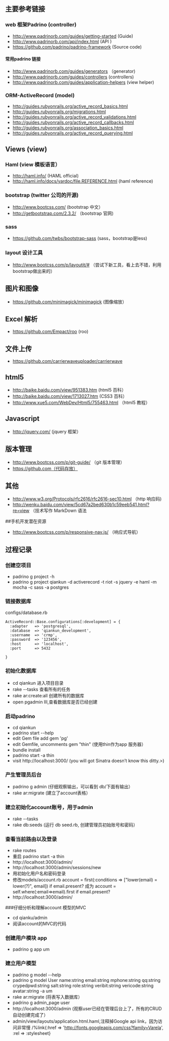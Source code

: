 
## 主要参考链接
### web 框架Padrino (controller)
* http://www.padrinorb.com/guides/getting-started (Guide)
* http://www.padrinorb.com/api/index.html (API )
* https://github.com/padrino/padrino-framework (Source code)

#### 常用padrino 链接
* http://www.padrinorb.com/guides/generators （generator)
* http://www.padrinorb.com/guides/controllers (controllers)
* http://www.padrinorb.com/guides/application-helpers (view helper)

### ORM-ActiveRecord (model)
* http://guides.rubyonrails.org/active_record_basics.html
* http://guides.rubyonrails.org/migrations.html
* http://guides.rubyonrails.org/active_record_validations.html
* http://guides.rubyonrails.org/active_record_callbacks.html
* http://guides.rubyonrails.org/association_basics.html
* http://guides.rubyonrails.org/active_record_querying.html

## Views (view)
### Haml (view 模板语言）
* http://haml.info/ (HAML official)
* http://haml.info/docs/yardoc/file.REFERENCE.html (haml reference)

### bootstrap (twitter 公司的开源)
* http://www.bootcss.com/ (bootstrap 中文）
* http://getbootstrap.com/2.3.2/ （bootstrap 官网)

### sass
* https://github.com/twbs/bootstrap-sass (sass，bootstrap是less)

### layout 设计工具
* http://www.bootcss.com/p/layoutit/# （尝试下新工具，看上去不错，利用bootstrap做出来的）

## 图片和图像
* https://github.com/minimagick/minimagick (图像缩放）

## Excel 解析
* https://github.com/Empact/roo (roo)

## 文件上传
* https://github.com/carrierwaveuploader/carrierwave 

## html5
* http://baike.baidu.com/view/951383.htm (html5 百科）
* http://baike.baidu.com/view/1713027.htm (CSS3 百科）
* http://www.xue5.com/WebDev/Html5/755463.html （html5 教程）

## Javascript
* http://jquery.com/ (jquery 框架）

## 版本管理
* http://www.bootcss.com/p/git-guide/ （git 版本管理）
* https://github.com（代码存放）

## 其他
* http://www.w3.org/Protocols/rfc2616/rfc2616-sec10.html （http 响应码)
* http://wenku.baidu.com/view/5cd67a2bed630b1c59eeb541.html?re=view （技术写作 MarkDown 语法


##手机开发潜在资源
* http://www.bootcss.com/p/responsive-nav.js/ （响应式导航）


## 过程记录
### 创建空项目
* padrino g project -h
* padrino g project qiankun -d activerecord -t riot -s jquery -e haml -m mocha  -c sass -a postgres

### 链接数据库

configs/database.rb

    ActiveRecord::Base.configurations[:development] = {
      :adapter   => 'postgresql',
      :database  => 'qiankun_development',
      :username  => 'crmp',
      :password  => '123456',
      :host      => 'localhost',
      :port      => 5432

    }

### 初始化数据库
* cd qiankun 进入项目目录
* rake --tasks 查看所有的任务
* rake ar:create:all 创建所有的数据库
* open pgadmin III,查看数据库是否已经创建

### 启动padrino
* cd qiankun
* padrino start --help
* edit Gem file  add gem 'pg'
* edit Gemfile, uncomments gem "thin" (使用thin作为app 服务器）
* bundle install
* padrino start -a thin
* visit http://localhost:3000/ (you will got  Sinatra doesn’t know this ditty.>)

### 产生管理员后台
* padrino g admin (仔细观察输出，可以看到 db/下面有输出）
* rake ar:migrate (建立了account表格）

### 建立初始化account账号，用于admin
* rake --tasks
* rake db:seeds (运行 db seed.rb, 创建管理员初始账号和密码）

### 查看当前路由以及登录
* rake routes
* 重启 padrino start -a thin
* http://localhost:3000/admin/
* http://localhost:3000/admin/sessions/new 
* 用初始化用户名和密码登录
* 修改models/account.rb
      account = first(:conditions => ["lower(email) = lower(?)", email]) if email.present?
      成为
      account = self.where(:email=>email).first if email.present?
* http://localhost:3000/admin/

###仔细分析和理解account 模型的MVC
* cd qianku/admin
* 阅读account的MVC的代码

### 创建用户模块 app
* padrino g app um

### 建立用户模型
* padrino g model --help
* padrino g model User name:string email:string mphone:string qq:string crypedpwd:string salt:string  role:string    veribit:string vericode:string avatar:string -a um
* rake ar:migrate (将表写入数据库）
* padrino g admin_page user
*  http://localhost:3000/admin (观察user已经在管理后台上了，所有的CRUD自动创建完成了）
*  admin/view/layouts/application.html.haml,注释掉Google api link，因为访问非常慢
  /%link{:href => 'http://fonts.googleapis.com/css?family=Varela', :rel => :stylesheet}

### 


